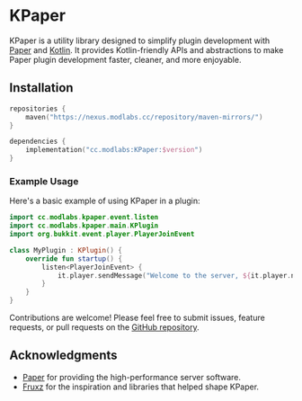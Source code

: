 # KPaper

KPaper is a utility library designed to simplify plugin development with [Paper](https://papermc.io/) and [Kotlin](https://kotlinlang.org/). It provides Kotlin-friendly APIs and abstractions to make Paper plugin development faster, cleaner, and more enjoyable.

## Installation

```kotlin
repositories {
    maven("https://nexus.modlabs.cc/repository/maven-mirrors/")
}

dependencies {
    implementation("cc.modlabs:KPaper:$version")
}
```

### Example Usage

Here's a basic example of using KPaper in a plugin:

```kotlin
import cc.modlabs.kpaper.event.listen
import cc.modlabs.kpaper.main.KPlugin
import org.bukkit.event.player.PlayerJoinEvent

class MyPlugin : KPlugin() {
    override fun startup() {
        listen<PlayerJoinEvent> {
            it.player.sendMessage("Welcome to the server, ${it.player.name}!")
        }
    }
}
```

Contributions are welcome! Please feel free to submit issues, feature requests, or pull requests on the [GitHub repository](https://github.com/ModLabsCC/KPaper).

## Acknowledgments

- [Paper](https://papermc.io/) for providing the high-performance server software.
- [Fruxz](https://github.com/TheFruxz) for the inspiration and libraries that helped shape KPaper.

 
